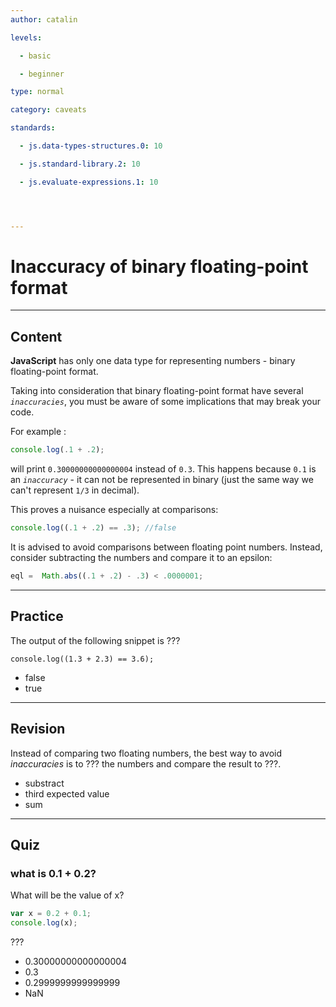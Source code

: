 ```yaml
---
author: catalin

levels:

  - basic

  - beginner

type: normal

category: caveats

standards:

  - js.data-types-structures.0: 10

  - js.standard-library.2: 10

  - js.evaluate-expressions.1: 10




---
```


# Inaccuracy of binary floating-point format

---
## Content

**JavaScript** has only one data type for representing numbers - binary floating-point format.

Taking into consideration that binary floating-point format have several *`inaccuracies`*, you must be aware of some implications that may break your code.

For example :
```javascript
console.log(.1 + .2);

```
will print `0.30000000000000004` instead of `0.3`. This happens because `0.1` is an *`inaccuracy`* - it can not be represented in binary (just the same way we can't represent `1/3` in decimal).

This proves a nuisance especially at comparisons:
```javascript
console.log((.1 + .2) == .3); //false
```
It is advised to avoid comparisons between floating point numbers. Instead, consider subtracting the numbers and compare it to an epsilon:
```javascript
eql =  Math.abs((.1 + .2) - .3) < .0000001;

```

---
## Practice

The output of the following snippet is ???
```
console.log((1.3 + 2.3) == 3.6);
```

* false
* true

---
## Revision

Instead of comparing two floating numbers, the best way to avoid *inaccuracies* is to ??? the numbers and compare the result to ???.


* substract
* third expected value
* sum

---
## Quiz
### what is 0.1 + 0.2?

What will be the value of x?

```javascript
var x = 0.2 + 0.1;
console.log(x);
```

 ???

* 0.30000000000000004
* 0.3
* 0.2999999999999999
* NaN
